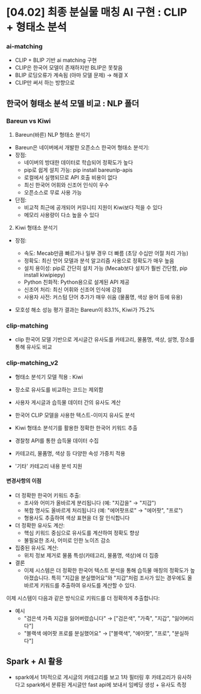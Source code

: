 # [04.02] 최종 분실물 매칭 AI 구현 : CLIP + 형태소 분석

### ai-matching
- CLIP + BLIP 기반 ai matching 구현
- CLIP은 한국어 모델이 존재하지만 BLIP은 못찾음
- BLIP 로딩오류가 계속됨 (아마 모델 문제) → 해결 X
- CLIP만 써서 하는 방향으로

## 한국어 형태소 분석 모델 비교 : NLP 폴더
### Bareun vs Kiwi
1. Bareun(바른) NLP 형태소 분석기
- Bareun은 네이버에서 개발한 오픈소스 한국어 형태소 분석기:
- 장점:
    - 네이버의 방대한 데이터로 학습되어 정확도가 높다
    - pip로 쉽게 설치 가능: pip install bareunlp-apis
    - 로컬에서 실행되므로 API 호출 비용이 없다
    - 최신 한국어 어휘와 신조어 인식이 우수
    - 오픈소스로 무료 사용 가능
- 단점:
    - 비교적 최근에 공개되어 커뮤니티 지원이 Kiwi보다 적을 수 있다
    - 메모리 사용량이 다소 높을 수 있다

2. Kiwi 형태소 분석기
- 장점:
    - 속도: Mecab만큼 빠르거나 일부 경우 더 빠름 (초당 수십만 어절 처리 가능)
    - 정확도: 최신 언어 모델과 분석 알고리즘 사용으로 정확도가 매우 높음
    - 설치 용이성: pip로 간단히 설치 가능 (Mecab보다 설치가 훨씬 간단함, pip install kiwipiepy)
    - Python 친화적: Python용으로 설계된 API 제공
    - 신조어 처리: 최신 어휘와 신조어 인식에 강점
    - 사용자 사전: 커스텀 단어 추가가 매우 쉬움 (물품명, 색상 용어 등에 유용)

- 모호성 해소 성능 평가 결과는 Bareun이 83.1%, Kiwi가 75.2%

### clip-matching
- clip 한국어 모델 기반으로 게시글간 유사도를 카테고리, 물품명, 색상, 설명, 장소를 통해 유사도 비교

### clip-matching_v2
- 형태소 분석기 모델 적용 : Kiwi
- 장소로 유사도를 비교하는 코드는 제외함

- 사용자 게시글과 습득물 데이터 간의 유사도 계산
- 한국어 CLIP 모델을 사용한 텍스트-이미지 유사도 분석
- Kiwi 형태소 분석기를 활용한 정확한 한국어 키워드 추출
- 경찰청 API를 통한 습득물 데이터 수집
- 카테고리, 물품명, 색상 등 다양한 속성 가중치 적용
- '기타' 카테고리 내용 분석 지원

#### 변경사항의 이점
- 더 정확한 한국어 키워드 추출:
    - 조사와 어미가 올바르게 분리됩니다 (예: "지갑을" → "지갑")
    - 복합 명사도 올바르게 처리됩니다 (예: "에어팟프로" → "에어팟", "프로")
    - 형용사도 추출하여 색상 표현을 더 잘 인식합니다
- 더 정확한 유사도 계산:
    - 핵심 키워드 중심으로 유사도를 계산하여 정확도 향상
    - 불필요한 조사, 어미로 인한 노이즈 감소
- 집중된 유사도 계산:
    - 위치 정보 제거로 물품 특성(카테고리, 물품명, 색상)에 더 집중
- 결론
    - 이제 시스템은 더 정확한 한국어 텍스트 분석을 통해 습득물 매칭의 정확도가 높아졌습니다. 특히 "지갑을 분실했어요"와 "지갑"처럼 조사가 있는 경우에도 올바르게 키워드를 추출하여 유사도를 계산할 수 있다.

이제 시스템이 다음과 같은 방식으로 키워드를 더 정확하게 추출합니다:
- 예시
    - "검은색 가죽 지갑을 잃어버렸습니다" → ["검은색", "가죽", "지갑", "잃어버리다"]
    - "블랙색 에어팟 프로를 분실했어요" → ["블랙색", "에어팟", "프로", "분실하다"]

## Spark + AI 활용
- spark에서 1차적으로 게시글의 카테고리를 보고 1차 필터링 후 카테고리가 유사하다고 spark에서 분류된 게시글만 fast api에 보내서 임베딩 생성 + 유사도 측정

